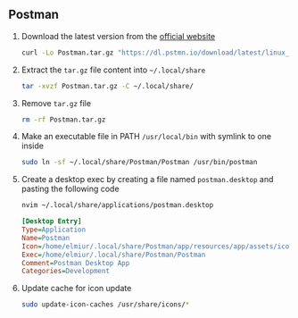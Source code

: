 ## Postman

1.  Download the latest version from the [official website](https://www.postman.com/downloads/)

    ```sh
    curl -Lo Postman.tar.gz "https://dl.pstmn.io/download/latest/linux_64"
    ```

1.  Extract the `tar.gz` file content into `~/.local/share`

    ```sh
    tar -xvzf Postman.tar.gz -C ~/.local/share/
    ```

1.  Remove `tar.gz` file

    ```sh
    rm -rf Postman.tar.gz
    ```

1.  Make an executable file in PATH `/usr/local/bin` with symlink to one inside

    ```sh
    sudo ln -sf ~/.local/share/Postman/Postman /usr/bin/postman
    ```

1.  Create a desktop exec by creating a file named `postman.desktop` and pasting the following code

    ```sh
    nvim ~/.local/share/applications/postman.desktop
    ```

    ```ini
    [Desktop Entry]
    Type=Application
    Name=Postman
    Icon=/home/elmiur/.local/share/Postman/app/resources/app/assets/icon.png
    Exec=/home/elmiur/.local/share/Postman/Postman
    Comment=Postman Desktop App
    Categories=Development
    ```

1.  Update cache for icon update
    ```sh
    sudo update-icon-caches /usr/share/icons/*
    ```
